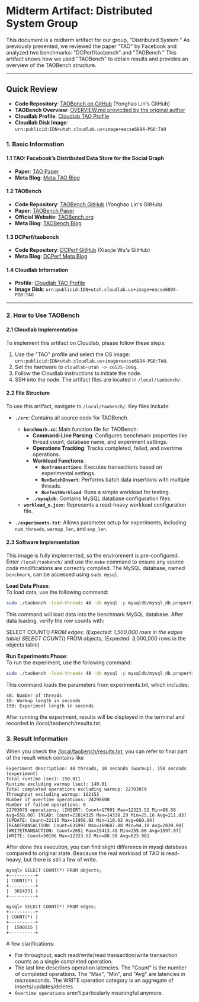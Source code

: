# Midterm Artifact: Distributed System Group

This document is a midterm artifact for our group, "Distributed System." As previously presented, we reviewed the paper "TAO" by Facebook and analyzed two benchmarks: "DCPerf/taobench" and "TAOBench." This artifact shows how we used "TAOBench" to obtain results and provides an overview of the TAOBench structure.

---

## Quick Review

- **Code Repository**: [TAOBench on GitHub](https://github.com/TheSkyRS/taobench) (Yonghao Lin's GitHub)
- **TAOBench Overview**: [OVERVIEW.md provicded by the original author](OVERVIEW.md)
- **Cloudlab Profile**: [Cloudlab TAO Profile](https://www.cloudlab.us/p/EECSE6894/TAO)
- **Cloudlab Disk Image**: `urn:publicid:IDN+utah.cloudlab.us+image+eecse6894-PG0:TAO`

### 1. Basic Information

#### 1.1 TAO: Facebook’s Distributed Data Store for the Social Graph
- **Paper**: [TAO Paper](https://www.usenix.org/system/files/conference/atc13/atc13-bronson.pdf)
- **Meta Blog**: [Meta TAO Blog](https://engineering.fb.com/2013/06/25/core-infra/tao-the-power-of-the-graph/)

#### 1.2 TAOBench
- **Code Repository**: [TAOBench GitHub](https://github.com/TheSkyRS/taobench) (Yonghao Lin's GitHub)
- **Paper**: [TAOBench Paper](https://www.vldb.org/pvldb/vol15/p1965-cheng.pdf)
- **Official Website**: [TAOBench.org](https://taobench.org/)
- **Meta Blog**: [TAOBench Blog](https://engineering.fb.com/2022/09/07/core-infra/taobench/)

#### 1.3 DCPerf/taobench
- **Code Repository**: [DCPerf GitHub](https://github.com/AlexWFreeman/Data-Center-Processing) (Xiaojie Wu's GitHub)
- **Meta Blog**: [DCPerf Meta Blog](https://engineering.fb.com/2024/08/05/data-center-engineering/dcperf-open-source-benchmark-suite-for-hyperscale-compute-applications/)

#### 1.4 Cloudlab Information
- **Profile**: [Cloudlab TAO Profile](https://www.cloudlab.us/p/EECSE6894/TAO)
- **Image Disk**: `urn:publicid:IDN+utah.cloudlab.us+image+eecse6894-PG0:TAO`

---

### 2. How to Use TAOBench

#### 2.1 Cloudlab Implementation

To implement this artifact on Cloudlab, please follow these steps:

1. Use the "TAO" profile and select the OS image: `urn:publicid:IDN+utah.cloudlab.us+image+eecse6894-PG0:TAO`.
2. Set the hardware to `cloudlab-utah -> c6525-100g`.
3. Follow the Cloudlab instructions to initiate the node.
4. SSH into the node. The artifact files are located in `/local/taobench/`.

#### 2.2 File Structure

To use this artifact, navigate to `/local/taobench/`. Key files include:

- **`./src`**: Contains all source code for TAOBench.
  - **`benchmark.cc`**: Main function file for TAOBench:
    - **Command-Line Parsing**: Configures benchmark properties like thread count, database name, and experiment settings.
    - **Operations Tracking**: Tracks completed, failed, and overtime operations.
    - **Workload Functions**:
      - **`RunTransactions`**: Executes transactions based on experimental settings.
      - **`RunBatchInsert`**: Performs batch data insertions with multiple threads.
      - **`RunTestWorkload`**: Runs a simple workload for testing.
    - **`./mysqldb`**: Contains MySQL database configuration files.
  - **`workload_o.json`**: Represents a read-heavy workload configuration file.

- **`./experiments.txt`**: Allows parameter setup for experiments, including `num_threads`, `warmup_len`, and `exp_len`.

#### 2.3 Software Implementation

This image is fully implemented, so the environment is pre-configured. Enter `/local/taobench/` and use the `make` command to ensure any source code modifications are correctly compiled. The MySQL database, named `benchmark`, can be accessed using `sudo mysql`.

**Load Data Phase**:  
To load data, use the following command:

```bash
sudo ./taobench -load-threads 48 -db mysql -p mysqldb/mysql_db.properties -c src/workload_o.json -load -n 1500000
```

This command will load data into the benchmark MySQL database. After data loading, verify the row counts with:

SELECT COUNT(*) FROM edges; (Expected: 1,500,000 rows in the edges table)
SELECT COUNT(*) FROM objects; (Expected: 3,000,000 rows in the objects table)

**Run Experiments Phase**:  
To run the experiment, use the following command:

```bash
sudo ./taobench -load-threads 48 -db mysql -p mysqldb/mysql_db.properties -c src/workload_o.json -run -e experiments.txt
```

This command loads the parameters from experiments.txt, which includes:
```
48: Number of threads
10: Warmup length in seconds
150: Experiment length in seconds
```
After running the experiment, results will be displayed in the terminal and recorded in /local/taobench/results.txt.

### 3. Result Information

When you check the [/local/taobench/results.txt](), you can refer to final part of the result which contains like
```
Experiment description: 48 threads, 10 seconds (warmup), 150 seconds (experiment)
Total runtime (sec): 150.011
Runtime excluding warmup (sec): 140.01
Total completed operations excluding warmup: 22703079
Throughput excluding warmup: 162153
Number of overtime operations: 24298608
Number of failed operations: 0
22703079 operations; [INSERT: Count=17991 Max=12323.52 Min=88.58 Avg=558.00] [READ: Count=22014325 Max=14338.29 Min=25.16 Avg=211.03] [UPDATE: Count=32115 Max=11956.92 Min=110.62 Avg=660.94] [READTRANSACTION: Count=635997 Max=169687.88 Min=94.18 Avg=2839.90] [WRITETRANSACTION: Count=2651 Max=15413.49 Min=255.60 Avg=1597.97] [WRITE: Count=50106 Max=12323.52 Min=88.58 Avg=623.98]
```

After done this execution, you can find slight difference in mysql database compared to original state.
Beacause the real workload of TAO is read-heavy, but there is still a few of write.

```
mysql> SELECT COUNT(*) FROM objects;
+----------+
| COUNT(*) |
+----------+
|  3024351 |
+----------+

mysql> SELECT COUNT(*) FROM edges;
+----------+
| COUNT(*) |
+----------+
|  1500115 |
+----------+
```

A few clarifications:

- For throughput, each read/write/read transaction/write transaction counts as a single completed operation.
- The last line describes operation latencies. The "Count" is the number of completed operations. The "Max", "Min", and "Avg" are latencies in microseconds. The WRITE operation category is an aggregate of inserts/updates/deletes.
- `Overtime operations` aren't particularly meaningful anymore.